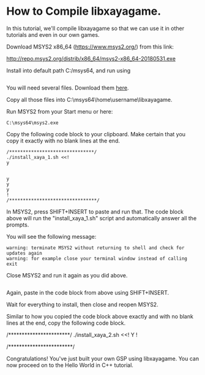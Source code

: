 # How to Compile libxayagame. 

In this tutorial, we'll compile libxayagame so that we can use it in other tutorials and even in our own games. 

Download MSYS2 x86_64 (https://www.msys2.org/) from this link: 

http://repo.msys2.org/distrib/x86_64/msys2-x86_64-20180531.exe

Install into default path C:/msys64, and run using
 
![]()

You will need several files. Download them [here]().

Copy all those files into C:\msys64\home\username\libxayagame.

Run MSYS2 from your Start menu or here:

	C:\msys64\msys2.exe

Copy the following code block to your clipboard. Make certain that you copy it exactly with no blank lines at the end. 

	/*******************************/
	./install_xaya_1.sh <<!
	y


	y
	y
	y
	! 
	/********************************/

In MSYS2, press SHIFT+INSERT to paste and run that. The code block above will run the "install_xaya_1.sh" script and automatically answer all the prompts. 

You will see the following message:

	warning: terminate MSYS2 without returning to shell and check for updates again
	warning: for example close your terminal window instead of calling exit

Close MSYS2 and run it again as you did above.

![]()

Again, paste in the code block from above using SHIFT+INSERT. 

Wait for everything to install, then close and reopen MSYS2. 

Similar to how you copied the code block above exactly and with no blank lines at the end, copy the following code block.

/***********************/
./install_xaya_2.sh <<!
Y
!

/************************/

Congratulations! You've just built your own GSP using libxayagame. You can now proceed on to the Hello World in C++ tutorial.




